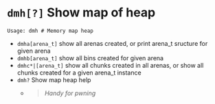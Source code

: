 <!-- TITLE: dmh -->

#  `dmh[?]` Show map of heap


```
Usage: dmh # Memory map heap
```


- `dmha[arena_t]` show all arenas created, or print arena_t sructure for given arena
- `dmhb[arena_t]` show all bins created for given arena
- `dmhc*|[arena_t]` show all chunks created in all arenas, or show all chunks created for a given arena_t instance
- `dmh?` Show map heap help
    - > _Handy for pwning_

<p hidden>dmha dmhb dmhc dmh</p>